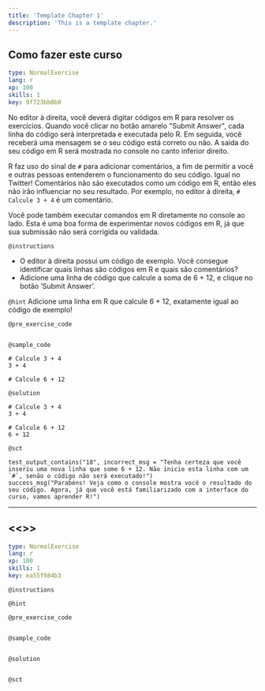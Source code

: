 ```yaml
---
title: 'Template Chapter 1'
description: 'This is a template chapter.'
---
```


## Como fazer este curso

```yaml
type: NormalExercise 
lang: r
xp: 100 
skills: 1
key: 9f723bb0b0   
```


No editor à direita, você deverá digitar códigos em R para resolver os exercícios. Quando você clicar no botão amarelo "Submit Answer", cada linha do código será interpretada e executada pelo R. Em seguida, você receberá uma mensagem se o seu código está correto ou não. A saída do seu código em R será mostrada no console no canto inferior direito.

R faz uso do sinal de `#` para adicionar comentários, a fim de permitir a você e outras pessoas entenderem o funcionamento do seu código. Igual no Twitter! Comentários não são executados como um código em R, então eles não irão influenciar no seu resultado. Por exemplo, no editor à direita, `# Calcule 3 + 4` é um comentário.

Você pode também executar comandos em R diretamente no console ao lado. Esta é uma boa forma de experimentar novos códigos em R, já que sua submissão não será corrigida ou validada.


`@instructions`
- O editor à direita possui um código de exemplo. Você consegue identificar quais linhas são códigos em R e quais são comentários?
- Adicione uma linha de código que calcule a soma de 6 + 12, e clique no botão ‘Submit Answer’.

`@hint`
Adicione uma linha em R que calcule 6 + 12, exatamente igual ao código de exemplo!

`@pre_exercise_code`

```{r}

```


`@sample_code`

```{r}
# Calcule 3 + 4
3 + 4

# Calcule 6 + 12

```


`@solution`

```{r}
# Calcule 3 + 4
3 + 4

# Calcule 6 + 12
6 + 12
```


`@sct`

```{r}
test_output_contains("18", incorrect_msg = "Tenha certeza que você inseriu uma nova linha que some 6 + 12. Não inicie esta linha com um `#`, senão o código não será executado!")
success_msg("Parabéns! Veja como o console mostra você o resultado do seu código. Agora, já que você está familiarizado com a interface do curso, vamos aprender R!")
```


---

## <<<New Exercise>>>

```yaml
type: NormalExercise 
lang: r
xp: 100 
skills: 1
key: ea55f984b3   
```





`@instructions`


`@hint`


`@pre_exercise_code`

```{r}

```


`@sample_code`

```{r}

```


`@solution`

```{r}

```


`@sct`

```{r}

```


